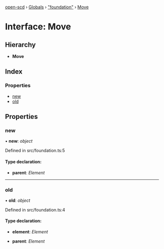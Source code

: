 [open-scd](../README.md) › [Globals](../globals.md) › ["foundation"](../modules/_foundation_.md) › [Move](_foundation_.move.md)

# Interface: Move

## Hierarchy

* **Move**

## Index

### Properties

* [new](_foundation_.move.md#new)
* [old](_foundation_.move.md#old)

## Properties

###  new

• **new**: *object*

Defined in src/foundation.ts:5

#### Type declaration:

* **parent**: *Element*

___

###  old

• **old**: *object*

Defined in src/foundation.ts:4

#### Type declaration:

* **element**: *Element*

* **parent**: *Element*
